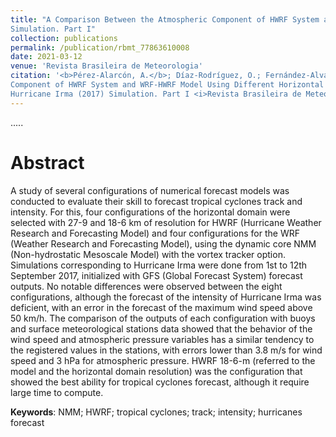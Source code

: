 ```yaml
---
title: "A Comparison Between the Atmospheric Component of HWRF System and WRF-HWRF Model Using Different Horizontal Resolutions in Hurricane Irma (2017)
Simulation. Part I"
collection: publications
permalink: /publication/rbmt_77863610008
date: 2021-03-12
venue: 'Revista Brasileira de Meteorologia'
citation: '<b>Pérez-Alarcón, A.</b>; Díaz-Rodríguez, O.; Fernández-Alvarez, J. C.; Pérez-Suárez, R.; Coll-Hidalgo, P. (2021). A Comparison Between the Atmospheric 
Component of HWRF System and WRF-HWRF Model Using Different Horizontal Resolutions in
Hurricane Irma (2017) Simulation. Part I <i>Revista Brasileira de Meteorologia</i>, 36(2),183-196, doi:10.1590/0102-77863610008'
---
```


.....

# Abstract

A study of several configurations of numerical forecast models was conducted to evaluate their skill to forecast tropical cyclones track 
and intensity. For this, four configurations of the horizontal domain were selected with 27-9 and 18-6 km of resolution for HWRF (Hurricane 
Weather Research and Forecasting Model) and four configurations for the WRF (Weather Research and Forecasting Model), using the dynamic 
core NMM (Non-hydrostatic Mesoscale Model) with the vortex tracker option. Simulations corresponding to Hurricane Irma were done from 1st
to 12th September 2017, initialized with GFS (Global Forecast System) forecast outputs. No notable differences were observed between the 
eight configurations, although the forecast of the intensity of Hurricane Irma was deficient, with an error in the forecast of the maximum 
wind speed above 50 km/h. The comparison of the outputs of each configuration with buoys and surface meteorological stations data showed that
the behavior of the wind speed and atmospheric pressure variables has a similar tendency to the registered values in the stations, with errors
lower than 3.8 m/s for wind speed and 3 hPa for atmospheric pressure. HWRF 18-6-m (referred to the model and the horizontal domain resolution)
was the configuration that showed the best ability for tropical cyclones forecast, although it require large time to compute.

<b>Keywords</b>:  NMM; HWRF; tropical cyclones; track; intensity; hurricanes forecast
